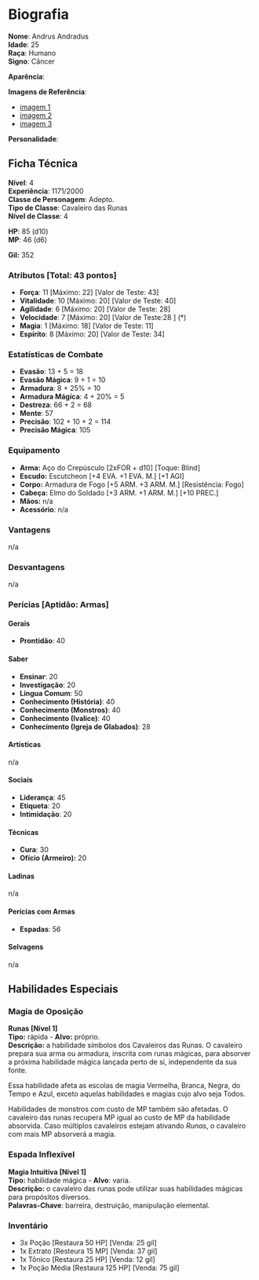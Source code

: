 # Biografia

**Nome**: Andrus Andradus  
**Idade**: 25  
**Raça**: Humano  
**Signo**: Câncer  

**Aparência**:

**Imagens de Referência**:

* [imagem 1](<http://darksouls3.wiki.fextralife.com/file/Dark-Souls-3/fallen_knight_set_small.jpg>)
* [imagem 2](<https://cdnb3.artstation.com/p/assets/images/images/002/405/987/large/mohammed-al-dabi-fallen-knight.jpg?1461335818>)
* [imagem 3](<https://66.media.tumblr.com/8c0c9b8dc7b974d1c8dfaa2b6c0f6b25/tumblr_o67eblFXq11r0skuso1_500.jpg>)

**Personalidade**:

## Ficha Técnica

**Nível**: 4  
**Experiência**: 1171/2000  
**Classe de Personagem**: Adepto.  
**Tipo de Classe**: Cavaleiro das Runas  
**Nível de Classe**: 4  

**HP**: 85 (d10)  
**MP**: 46 (d6)  

**Gil:** 352  

### Atributos [Total: 43 pontos]

* **Força**: 11 [Máximo: 22] [Valor de Teste: 43]  
* **Vitalidade**: 10 [Máximo: 20] [Valor de Teste: 40]  
* **Agilidade**: 6 [Máximo: 20] [Valor de Teste: 28]  
* **Velocidade**: 7 [Máximo: 20] [Valor de Teste:28 ]  (*)  
* **Magia**: 1 [Máximo: 18] [Valor de Teste: 11]  
* **Espírito**: 8 [Máximo: 20] [Valor de Teste: 34]  

### Estatísticas de Combate

* **Evasão**: 13 + 5 = 18
* **Evasão Mágica**: 9 + 1 = 10
* **Armadura**: 8 + 25% = 10
* **Armadura Mágica**: 4 + 20% = 5
* **Destreza**: 66 + 2 = 68
* **Mente**: 57
* **Precisão**: 102 + 10 + 2 = 114
* **Precisão Mágica**: 105

### Equipamento

* **Arma:** Aço do Crepúsculo [2xFOR + d10] [Toque: Blind]
* **Escudo:** Escutcheon [+4 EVA. +1 EVA. M.] [+1 AGI]
* **Corpo:** Armadura de Fogo [+5 ARM. +3 ARM. M.] [Resistência: Fogo]
* **Cabeça:** Elmo do Soldado [+3 ARM. +1 ARM. M.] [+10 PREC.]
* **Mãos:** n/a
* **Acessório**: n/a

### Vantagens

n/a

### Desvantagens

n/a

### Perícias [Aptidão: Armas]

#### Gerais

* **Prontidão**: 40

#### Saber

* **Ensinar**: 20
* **Investigação**: 20
* **Língua Comum**: 50
* **Conhecimento (História)**: 40
* **Conhecimento (Monstros)**: 40
* **Conhecimento (Ivalice)**: 40
* **Conhecimento (Igreja de Glabados)**: 28

#### Artísticas

n/a

#### Sociais

* **Liderança**: 45
* **Etiqueta**: 20
* **Intimidação**: 20

#### Técnicas

* **Cura**: 30
* **Ofício (Armeiro):** 20

#### Ladinas

n/a

#### Perícias com Armas

* **Espadas**: 56

#### Selvagens

n/a

## Habilidades Especiais

### Magia de Oposição

**Runas [Nível 1]**  
**Tipo:** rápida - **Alvo:** próprio.  
**Descrição:** a habilidade símbolos dos Cavaleiros das Runas. O cavaleiro prepara sua arma ou armadura, inscrita com runas mágicas, para absorver a próxima habilidade mágica lançada perto de si, independente da sua fonte.  

Essa habilidade afeta as escolas de magia Vermelha, Branca, Negra, do Tempo e Azul, exceto aquelas habilidades e magias cujo alvo seja Todos.  

Habilidades de monstros com custo de MP também são afetadas. O cavaleiro das runas recupera MP igual ao custo de MP da habilidade absorvida. Caso múltiplos cavaleiros estejam ativando *Runas*, o cavaleiro com mais MP absorverá a magia.  

### Espada Inflexível

**Magia Intuitiva [Nível 1]**  
**Tipo:** habilidade mágica - **Alvo**: varia.  
**Descrição:** o cavaleiro das runas pode utilizar suas habilidades mágicas para propósitos diversos.  
**Palavras-Chave**: barreira, destruição, manipulação elemental.  

### Inventário  

* 3x Poção [Restaura 50 HP] [Venda: 25 gil]
* 1x Extrato [Resteura 15 MP] [Venda: 37 gil]
* 1x Tônico [Restaura 25 HP] [Venda: 12 gil]
* 1x Poção Média [Restaura 125 HP] [Venda: 75 gil]